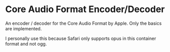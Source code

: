 # Core Audio Format Encoder/Decoder

An encoder / decoder for the Core Audio Format by Apple. Only the basics are implemented.

I personally use this because Safari only supports opus in this container format and not ogg.